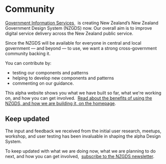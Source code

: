 # Community

<P styleSize="large">
    <a href="https://www.digital.govt.nz/digital-government/leadership-and-governance/government-chief-digital-officer-gcdo/who-supports-the-gcdo/">
        Government Information Services
    </a>&nbsp;
    is creating New Zealand’s New Zealand Government Design System (NZGDS) now. Our
    overall aim is to improve digital service delivery across the New Zealand
    public service.
</P>

Since the NZGDS will be available for everyone in central and local
government — and beyond — to use, we want a strong cross-government community
backing it.

You can contribute by:

* testing our components and patterns
* helping to develop new components and patterns
* commenting on our guidance.

This alpha website shows you what we have built so far, what we're working on,
and how you can get involved.&nbsp;
[Read about the benefits of using the NZGDS, and how we are building it, on the homepage](https://design-system-alpha.digital.govt.nz/).

## Keep updated

The input and feedback we received from the initial user research, meetups,
workshop, and user testing has been invaluable in shaping the alpha Design
System.

To keep updated with what we are doing now, what we are planning to do next,
and how you can get involved,&nbsp;
[subscribe to the NZGDS newsletter](https://confirmsubscription.com/h/j/712F84D0A3086D2B).
